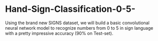 # Hand-Sign-Classification-0-5-
Using the brand new SIGNS dataset, we will build a basic convolutional neural network model to recognize numbers from 0 to 5 in sign language with a pretty impressive accuracy (90% on Test-set).
